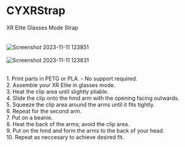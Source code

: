 # CYXRStrap
XR Elite Glasses Mode Strap<br>
<br>
<br>
![Screenshot 2023-11-11 123851](https://github.com/notancillary/CYXRStrap/assets/50598087/d3eec1c3-dcc1-4ed7-bdc3-5bf2c32a607d)
<br>
<br>
![Screenshot 2023-11-11 123831](https://github.com/notancillary/CYXRStrap/assets/50598087/1ffacfc9-086a-476e-9e80-7c4b89241a15)

<br>
1. Print parts in PETG or PLA. - No support required.<br>
2. Assemble your XR Elite in glasses mode.<br>
3. Heat the clip area until slightly pliable. <br>
4. Slide the clip onto the hmd arm with the opening facing outwards.<br>
5. Squeeze the clip area around the arms until it fits tightly.<br>
6. Repeat for the second arm. <br>
7. Put on a beanie.<br>
8. Heat the back of the arms; avoid the clip area.<br>
9. Put on the hmd and form the arms to the back of your head.<br>
10. Repeat as neccesary to achieve desired fit. <br>
